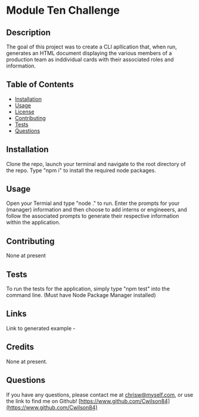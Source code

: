 
# Module Ten Challenge

## Description

The goal of this project was to create a CLI apllication that, when run, generates an HTML document displaying the various members of a production team as inddividual cards with their associated roles and information.

## Table of Contents

* [Installation](#installation)
* [Usage](#usage)
* [License](#license)
* [Contributing](#contributing)
* [Tests](#tests)
* [Questions](#questions)

## Installation

Clone the repo, launch your terminal and navigate to the root directory of the repo. Type "npm i" to install the required node packages. 

## Usage

Open your Termial and type "node ." to run. Enter the prompts for your (manager) information and then choose to add interns or engineeers, and follow the associated prompts to generate their respective information within the application.

## Contributing

None at present

## Tests

To run the tests for the application, simply type "npm test" into the command line. (Must have Node Package Manager installed)

## Links

Link to generated example -

## Credits

None at present.

## Questions

If you have any questions, please contact me at chrisw@myself.com, or use the link to find me on Github! [https://www.github.com/Cwilson84](https://www.github.com/Cwilson84)
